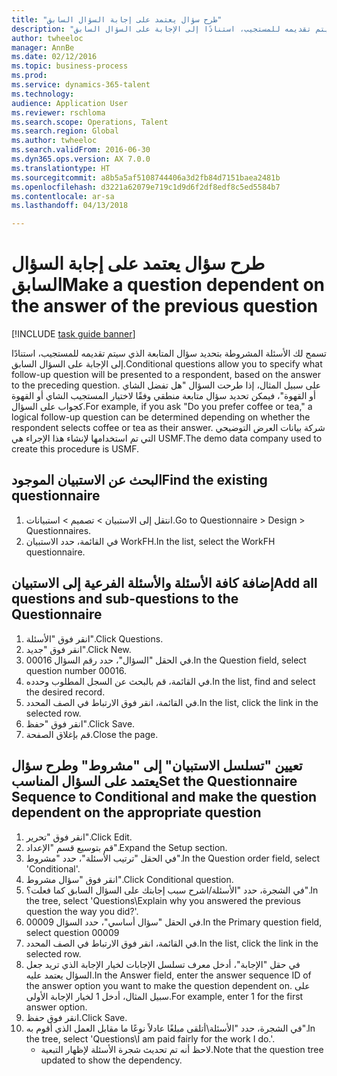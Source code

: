 ```yaml
--- 
title: "طرح سؤال يعتمد على إجابة السؤال السابق"
description: "تسمح لك الأسئلة المشروطة بتحديد سؤال المتابعة الذي سيتم تقديمه للمستجيب، استنادًا إلى الإجابة على السؤال السابق."
author: twheeloc
manager: AnnBe
ms.date: 02/12/2016
ms.topic: business-process
ms.prod: 
ms.service: dynamics-365-talent
ms.technology: 
audience: Application User
ms.reviewer: rschloma
ms.search.scope: Operations, Talent
ms.search.region: Global
ms.author: twheeloc
ms.search.validFrom: 2016-06-30
ms.dyn365.ops.version: AX 7.0.0
ms.translationtype: HT
ms.sourcegitcommit: a8b5a5af5108744406a3d2fb84d7151baea2481b
ms.openlocfilehash: d3221a62079e719c1d9d6f2df8edf8c5ed5584b7
ms.contentlocale: ar-sa
ms.lasthandoff: 04/13/2018

---
```

# <a name="make-a-question-dependent-on-the-answer-of-the-previous-question"></a><span data-ttu-id="b3378-103">طرح سؤال يعتمد على إجابة السؤال السابق</span><span class="sxs-lookup"><span data-stu-id="b3378-103">Make a question dependent on the answer of the previous question</span></span>

[!INCLUDE [task guide banner](../../includes/task-guide-banner.md)]

<span data-ttu-id="b3378-104">تسمح لك الأسئلة المشروطة بتحديد سؤال المتابعة الذي سيتم تقديمه للمستجيب، استنادًا إلى الإجابة على السؤال السابق.</span><span class="sxs-lookup"><span data-stu-id="b3378-104">Conditional questions allow you to specify what follow-up question will be presented to a respondent, based on the answer to the preceding question.</span></span> <span data-ttu-id="b3378-105">على سبيل المثال، إذا طرحت السؤال "هل تفضل الشاي أو القهوة"، فيمكن تحديد سؤال متابعة منطقي وفقًا لاختيار المستجيب الشاي أو القهوة كجواب على السؤال.</span><span class="sxs-lookup"><span data-stu-id="b3378-105">For example, if you ask "Do you prefer coffee or tea," a logical follow-up question can be determined depending on whether the respondent selects coffee or tea as their answer.</span></span> <span data-ttu-id="b3378-106">شركة بيانات العرض التوضيحي التي تم استخدامها لإنشاء هذا الإجراء هي USMF.</span><span class="sxs-lookup"><span data-stu-id="b3378-106">The demo data company used to create this procedure is USMF.</span></span>


## <a name="find-the-existing-questionnaire"></a><span data-ttu-id="b3378-107">البحث عن الاستبيان الموجود</span><span class="sxs-lookup"><span data-stu-id="b3378-107">Find the existing questionnaire</span></span>
1. <span data-ttu-id="b3378-108">انتقل إلى الاستبيان > تصميم > استبيانات‬.</span><span class="sxs-lookup"><span data-stu-id="b3378-108">Go to Questionnaire > Design > Questionnaires.</span></span>
2. <span data-ttu-id="b3378-109">في القائمة، حدد الاستبيان WorkFH.</span><span class="sxs-lookup"><span data-stu-id="b3378-109">In the list, select the WorkFH questionnaire.</span></span>

## <a name="add-all-questions-and-sub-questions-to-the-questionnaire"></a><span data-ttu-id="b3378-110">إضافة كافة الأسئلة والأسئلة الفرعية إلى الاستبيان</span><span class="sxs-lookup"><span data-stu-id="b3378-110">Add all questions and sub-questions to the Questionnaire</span></span>
1. <span data-ttu-id="b3378-111">انقر فوق "الأسئلة".</span><span class="sxs-lookup"><span data-stu-id="b3378-111">Click Questions.</span></span>
2. <span data-ttu-id="b3378-112">انقر فوق "جديد".</span><span class="sxs-lookup"><span data-stu-id="b3378-112">Click New.</span></span>
3. <span data-ttu-id="b3378-113">في الحقل "السؤال‬"، حدد رقم السؤال 00016.</span><span class="sxs-lookup"><span data-stu-id="b3378-113">In the Question field, select question number 00016.</span></span>
4. <span data-ttu-id="b3378-114">في القائمة، قم بالبحث عن السجل المطلوب وحدده.</span><span class="sxs-lookup"><span data-stu-id="b3378-114">In the list, find and select the desired record.</span></span>
5. <span data-ttu-id="b3378-115">في القائمة، انقر فوق الارتباط في الصف المحدد.</span><span class="sxs-lookup"><span data-stu-id="b3378-115">In the list, click the link in the selected row.</span></span>
6. <span data-ttu-id="b3378-116">انقر فوق "حفظ".</span><span class="sxs-lookup"><span data-stu-id="b3378-116">Click Save.</span></span>
7. <span data-ttu-id="b3378-117">قم بإغلاق الصفحة.</span><span class="sxs-lookup"><span data-stu-id="b3378-117">Close the page.</span></span>

## <a name="set-the-questionnaire-sequence-to-conditional-and-make-the-question-dependent-on-the-appropriate-question"></a><span data-ttu-id="b3378-118">تعيين "تسلسل الاستبيان" إلى "مشروط" وطرح سؤال يعتمد على السؤال المناسب</span><span class="sxs-lookup"><span data-stu-id="b3378-118">Set the Questionnaire Sequence to Conditional and make the question dependent on the appropriate question</span></span>
1. <span data-ttu-id="b3378-119">انقر فوق "تحرير".</span><span class="sxs-lookup"><span data-stu-id="b3378-119">Click Edit.</span></span>
2. <span data-ttu-id="b3378-120">قم بتوسيع قسم "الإعداد".</span><span class="sxs-lookup"><span data-stu-id="b3378-120">Expand the Setup section.</span></span>
3. <span data-ttu-id="b3378-121">في الحقل "ترتيب الأسئلة‬"، حدد "مشروط‬".</span><span class="sxs-lookup"><span data-stu-id="b3378-121">In the Question order field, select 'Conditional'.</span></span>
4. <span data-ttu-id="b3378-122">انقر فوق "سؤال مشروط".</span><span class="sxs-lookup"><span data-stu-id="b3378-122">Click Conditional question.</span></span>
5. <span data-ttu-id="b3378-123">في الشجرة، حدد "الأسئلة/اشرح سبب إجابتك على السؤال السابق كما فعلت؟".</span><span class="sxs-lookup"><span data-stu-id="b3378-123">In the tree, select 'Questions\Explain why you answered the previous question the way you did?'.</span></span>
6. <span data-ttu-id="b3378-124">في الحقل "سؤال أساسي‬"، حدد السؤال 00009.</span><span class="sxs-lookup"><span data-stu-id="b3378-124">In the Primary question field, select question 00009</span></span>
7. <span data-ttu-id="b3378-125">في القائمة، انقر فوق الارتباط في الصف المحدد.</span><span class="sxs-lookup"><span data-stu-id="b3378-125">In the list, click the link in the selected row.</span></span>
8. <span data-ttu-id="b3378-126">في حقل "الإجابة"، أدخل معرف تسلسل الإجابات لخيار الإجابة الذي تريد جعل السؤال يعتمد عليه.</span><span class="sxs-lookup"><span data-stu-id="b3378-126">In the Answer field, enter the answer sequence ID of the answer option you want to make the question dependent on.</span></span> <span data-ttu-id="b3378-127">على سبيل المثال، أدخل 1 لخيار الإجابة الأولى.</span><span class="sxs-lookup"><span data-stu-id="b3378-127">For example, enter 1 for the first answer option.</span></span>
9. <span data-ttu-id="b3378-128">انقر فوق حفظ.</span><span class="sxs-lookup"><span data-stu-id="b3378-128">Click Save.</span></span>
10. <span data-ttu-id="b3378-129">في الشجرة، حدد "الأسئلة‬\أتلقى مبلغًا عادلاً نوعًا ما مقابل العمل الذي أقوم به".</span><span class="sxs-lookup"><span data-stu-id="b3378-129">In the tree, select 'Questions\I am paid fairly for the work I do.'.</span></span>
    * <span data-ttu-id="b3378-130">لاحظ أنه تم تحديث شجرة الأسئلة لإظهار التبعية.</span><span class="sxs-lookup"><span data-stu-id="b3378-130">Note that the question tree updated to show the dependency.</span></span>  


